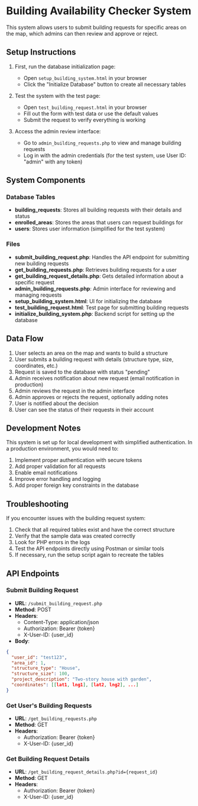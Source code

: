 # Building Availability Checker System

This system allows users to submit building requests for specific areas on the map, which admins can then review and approve or reject.

## Setup Instructions

1. First, run the database initialization page:
   - Open `setup_building_system.html` in your browser
   - Click the "Initialize Database" button to create all necessary tables

2. Test the system with the test page:
   - Open `test_building_request.html` in your browser
   - Fill out the form with test data or use the default values
   - Submit the request to verify everything is working

3. Access the admin review interface:
   - Go to `admin_building_requests.php` to view and manage building requests
   - Log in with the admin credentials (for the test system, use User ID: "admin" with any token)

## System Components

### Database Tables

- **building_requests**: Stores all building requests with their details and status
- **enrolled_areas**: Stores the areas that users can request buildings for
- **users**: Stores user information (simplified for the test system)

### Files

- **submit_building_request.php**: Handles the API endpoint for submitting new building requests
- **get_building_requests.php**: Retrieves building requests for a user
- **get_building_request_details.php**: Gets detailed information about a specific request
- **admin_building_requests.php**: Admin interface for reviewing and managing requests
- **setup_building_system.html**: UI for initializing the database
- **test_building_request.html**: Test page for submitting building requests
- **initialize_building_system.php**: Backend script for setting up the database

## Data Flow

1. User selects an area on the map and wants to build a structure
2. User submits a building request with details (structure type, size, coordinates, etc.)
3. Request is saved to the database with status "pending"
4. Admin receives notification about new request (email notification in production)
5. Admin reviews the request in the admin interface
6. Admin approves or rejects the request, optionally adding notes
7. User is notified about the decision
8. User can see the status of their requests in their account

## Development Notes

This system is set up for local development with simplified authentication. In a production environment, you would need to:

1. Implement proper authentication with secure tokens
2. Add proper validation for all requests
3. Enable email notifications
4. Improve error handling and logging
5. Add proper foreign key constraints in the database

## Troubleshooting

If you encounter issues with the building request system:

1. Check that all required tables exist and have the correct structure
2. Verify that the sample data was created correctly
3. Look for PHP errors in the logs
4. Test the API endpoints directly using Postman or similar tools
5. If necessary, run the setup script again to recreate the tables

## API Endpoints

### Submit Building Request
- **URL**: `/submit_building_request.php`
- **Method**: POST
- **Headers**:
  - Content-Type: application/json
  - Authorization: Bearer {token}
  - X-User-ID: {user_id}
- **Body**:
```json
{
  "user_id": "test123",
  "area_id": 1,
  "structure_type": "House",
  "structure_size": 100,
  "project_description": "Two-story house with garden",
  "coordinates": [[lat1, lng1], [lat2, lng2], ...]
}
```

### Get User's Building Requests
- **URL**: `/get_building_requests.php`
- **Method**: GET
- **Headers**:
  - Authorization: Bearer {token}
  - X-User-ID: {user_id}

### Get Building Request Details
- **URL**: `/get_building_request_details.php?id={request_id}`
- **Method**: GET
- **Headers**:
  - Authorization: Bearer {token}
  - X-User-ID: {user_id} 